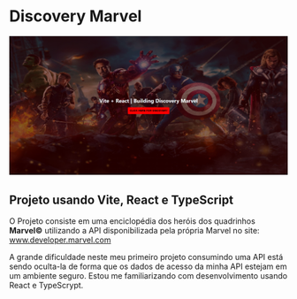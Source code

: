 # Discovery Marvel

![Preview for the Discovery Marvel](./src/assets/images/screenshot.PNG)

## Projeto usando Vite, React e TypeScript

O Projeto consiste em uma enciclopédia dos heróis dos quadrinhos <b>Marvel©</b> utilizando a API disponibilizada pela própria Marvel no site: www.developer.marvel.com

A grande dificuldade neste meu primeiro projeto consumindo uma API está sendo oculta-la de forma que os dados de acesso da minha API estejam em um ambiente seguro. Estou me familiarizando com desenvolvimento usando React e TypeScrypt.
